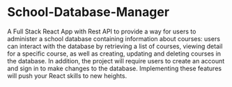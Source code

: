 # School-Database-Manager
A Full Stack React App with Rest API to provide a way for users to administer a school database containing information about courses: users can interact with the database by retrieving a list of courses, viewing detail for a specific course, as well as creating, updating and deleting courses in the database.
In addition, the project will require users to create an account and sign in to make changes to the database. Implementing these features will push your React skills to new heights.
